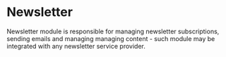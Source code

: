 # Newsletter

Newsletter module is responsible for managing newsletter subscriptions, sending emails and managing managing content - such module may be integrated with any newsletter service provider.
